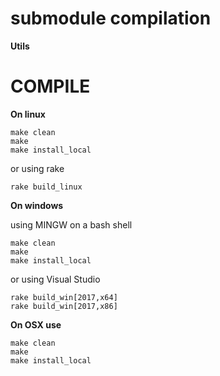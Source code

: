submodule compilation
=====================

**Utils**

COMPILE
=======

**On linux**

~~~~
make clean
make
make install_local
~~~~

or using rake

~~~~
rake build_linux
~~~~

**On windows**

using MINGW on a bash shell

~~~~
make clean
make
make install_local
~~~~

or using Visual Studio

~~~~
rake build_win[2017,x64]
rake build_win[2017,x86]
~~~~

**On OSX use**

~~~~
make clean
make
make install_local
~~~~
